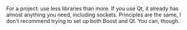 For a project: use less libraries than more.
If you use Qt, it already has almost anything you need, including sockets.
Principles are the same, I don't recommend trying to set up both Boost and Qt. You can, though.
